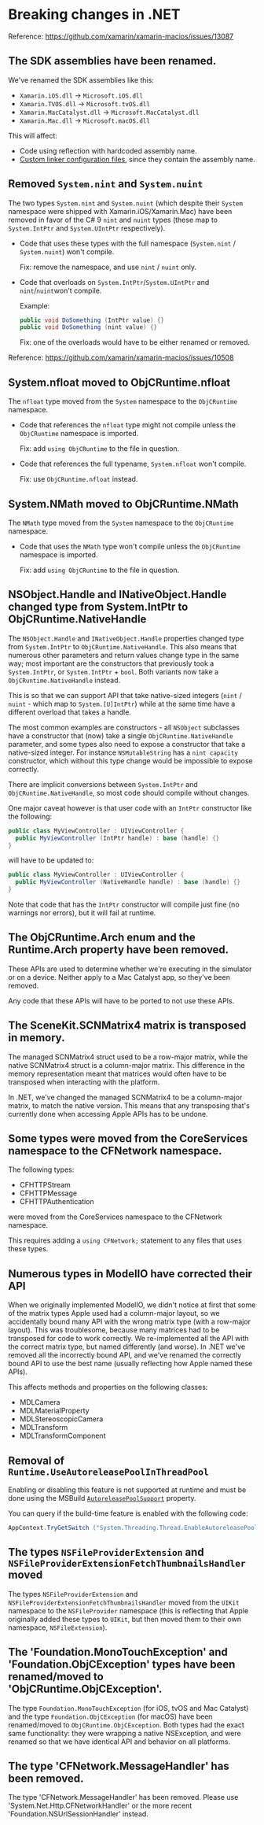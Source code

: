 # Breaking changes in .NET

Reference: https://github.com/xamarin/xamarin-macios/issues/13087

## The SDK assemblies have been renamed.

We've renamed the SDK assemblies like this:

* `Xamarin.iOS.dll` -> `Microsoft.iOS.dll`
* `Xamarin.TVOS.dll` -> `Microsoft.tvOS.dll`
* `Xamarin.MacCatalyst.dll` -> `Microsoft.MacCatalyst.dll`
* `Xamarin.Mac.dll` -> `Microsoft.macOS.dll`

This will affect:

* Code using reflection with hardcoded assembly name.
* [Custom linker configuration files](https://docs.microsoft.com/en-us/xamarin/cross-platform/deploy-test/linker), since they contain the assembly name.

## Removed `System.nint` and `System.nuint`

The two types `System.nint` and `System.nuint` (which despite their `System`
namespace were shipped with Xamarin.iOS/Xamarin.Mac) have been removed in
favor of the C# 9 `nint` and `nuint` types (these map to `System.IntPtr` and
`System.UIntPtr` respectively).

* Code that uses these types with the full namespace (`System.nint` / `System.nuint`) won't compile.

    Fix: remove the namespace, and use `nint` / `nuint` only.

* Code that overloads on `System.IntPtr`/`System.UIntPtr` and `nint`/`nuint`won't compile.

    Example:

    ```csharp
    public void DoSomething (IntPtr value) {}
    public void DoSomething (nint value) {}
    ```

    Fix: one of the overloads would have to be either renamed or removed.

Reference: https://github.com/xamarin/xamarin-macios/issues/10508

## System.nfloat moved to ObjCRuntime.nfloat

The `nfloat` type moved from the `System` namespace to the `ObjCRuntime` namespace.

* Code that references the `nfloat` type might not compile unless the `ObjCRuntime` namespace is imported.

  Fix: add `using ObjCRuntime` to the file in question.

* Code that references the full typename, `System.nfloat` won't compile.

  Fix: use `ObjCRuntime.nfloat` instead.

## System.NMath moved to ObjCRuntime.NMath

The `NMath` type moved from the `System` namespace to the `ObjCRuntime` namespace.

* Code that uses the `NMath` type won't compile unless the `ObjCRuntime` namespace is imported.

  Fix: add `using ObjCRuntime` to the file in question.

## NSObject.Handle and INativeObject.Handle changed type from System.IntPtr to ObjCRuntime.NativeHandle

The `NSObject.Handle` and `INativeObject.Handle` properties changed type from
`System.IntPtr` to `ObjCRuntime.NativeHandle`. This also means that numerous
other parameters and return values change type in the same way; most important
are the constructors that previously took a `System.IntPtr`, or
`System.IntPtr` + `bool`. Both variants now take a `ObjCRuntime.NativeHandle`
instead.

This is so that we can support API that take native-sized integers (`nint` /
`nuint` - which map to `System.[U]IntPtr`) while at the same time have a
different overload that takes a handle.

The most common examples are constructors - all `NSObject` subclasses have a
constructor that (now) take a single `ObjCRuntime.NativeHandle` parameter, and
some types also need to expose a constructor that take a native-sized integer.
For instance `NSMutableString` has a `nint capacity` constructor, which
without this type change would be impossible to expose correctly.

There are implicit conversions between `System.IntPtr` and
`ObjCRuntime.NativeHandle`, so most code should compile without changes.

One major caveat however is that user code with an `IntPtr` constructor like
the following:

```csharp
public class MyViewController : UIViewController {
  public MyViewController (IntPtr handle) : base (handle) {}
}
```

will have to be updated to:


```csharp
public class MyViewController : UIViewController {
  public MyViewController (NativeHandle handle) : base (handle) {}
}
```

Note that code that has the `IntPtr` constructor will compile just fine (no
warnings nor errors), but it will fail at runtime.

## The ObjCRuntime.Arch enum and the Runtime.Arch property have been removed.

These APIs are used to determine whether we're executing in the simulator or
on a device. Neither apply to a Mac Catalyst app, so they've been removed.

Any code that these APIs will have to be ported to not use these APIs.

## The SceneKit.SCNMatrix4 matrix is transposed in memory.

The managed SCNMatrix4 struct used to be a row-major matrix, while the native
SCNMatrix4 struct is a column-major matrix. This difference in the memory
representation meant that matrices would often have to be transposed when
interacting with the platform.

In .NET, we've changed the managed SCNMatrix4 to be a column-major matrix, to
match the native version. This means that any transposing that's currently
done when accessing Apple APIs has to be undone.

## Some types were moved from the CoreServices namespace to the CFNetwork namespace.

The following types:

* CFHTTPStream
* CFHTTPMessage
* CFHTTPAuthentication

were moved from the CoreServices namespace to the CFNetwork namespace.

This requires adding a `using CFNetwork;` statement to any files that uses these types.

## Numerous types in ModelIO have corrected their API

When we originally implemented ModelIO, we didn't notice at first that some of
the matrix types Apple used had a column-major layout, so we accidentally
bound many API with the wrong matrix type (with a row-major layout). This was
troublesome, because many matrices had to be transposed for code to work
correctly. We re-implemented all the API with the correct matrix type, but
named differently (and worse). In .NET we've removed all the incorrectly bound
API, and we've renamed the correctly bound API to use the best name (usually
reflecting how Apple named these APIs).

This affects methods and properties on the following classes:

* MDLCamera
* MDLMaterialProperty
* MDLStereoscopicCamera
* MDLTransform
* MDLTransformComponent

## Removal of `Runtime.UseAutoreleasePoolInThreadPool`

Enabling or disabling this feature is not supported at runtime and must
be done using the MSBuild [`AutoreleasePoolSupport`](https://docs.microsoft.com/en-us/dotnet/core/run-time-config/threading#autoreleasepool-for-managed-threads)
property.

You can query if the build-time feature is enabled with the following code:

```csharp
AppContext.TryGetSwitch ("System.Threading.Thread.EnableAutoreleasePool", out var enabled);
```

## The types `NSFileProviderExtension` and `NSFileProviderExtensionFetchThumbnailsHandler` moved

The types `NSFileProviderExtension` and
`NSFileProviderExtensionFetchThumbnailsHandler` moved from the `UIKit`
namespace to the `NSFileProvider` namespace (this is reflecting that Apple
originally added these types to `UIKit`, but then moved them to their own
namespace, `NSFileExtension`).

## The 'Foundation.MonoTouchException' and 'Foundation.ObjCException' types have been renamed/moved to 'ObjCRuntime.ObjCException'.

The type `Foundation.MonoTouchException` (for iOS, tvOS and Mac Catalyst) and
the type `Foundation.ObjCException` (for macOS) have been renamed/moved to
`ObjCRuntime.ObjCException`. Both types had the exact same functionality: they
were wrapping a native NSException, and were renamed so that we have identical
API and behavior on all platforms.

## The type 'CFNetwork.MessageHandler' has been removed.

The type 'CFNetwork.MessageHandler' has been removed. Please use
'System.Net.Http.CFNetworkHandler' or the more recent
'Foundation.NSUrlSessionHandler' instead.
